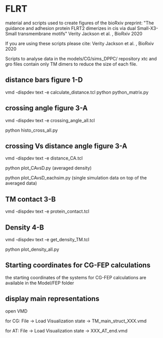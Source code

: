 # FLRT
material and scripts used to create figures of the bioRxiv preprint: "The guidance and adhesion protein FLRT2 dimerizes in cis via dual Small-X3-Small transmembrane motifs" Verity Jackson et al. , BioRxiv 2020 

If you are using these scripts please cite: 
Verity Jackson et al. , BioRxiv 2020 

Scripts to analyse data in the models/CG/sims_DPPC/ repository
xtc and gro files contain only TM dimers to reduce the size of each file.

distance bars figure 1-D
------------------------
vmd -dispdev text -e calculate_distance.tcl
python python_matrix.py


crossing angle figure 3-A
-------------------------
vmd -dispdev text -e crossing_angle_all.tcl

python histo_cross_all.py


crossing Vs distance angle figure 3-A
-------------------------------------
vmd -dispdev text -e distance_CA.tcl

python plot_CAvsD.py   (averaged density)

python plot_CAvsD_eachsim.py (single simulation data on top of the averaged data)


TM contact 3-B
--------------
vmd -dispdev text -e protein_contact.tcl 


Density 4-B
-----------
vmd -dispdev text -e get_density_TM.tcl

python plot_density_all.py 

Starting coordinates for CG-FEP calculations
---------------------------------------------

the starting coordinates of the systems for CG-FEP calculations are available in the Model/FEP folder



display main representations 
----------------------------
open VMD

   for CG: File -> Load Visualization state -> TM_main_struct_XXX.vmd
   
   for AT: File -> Load Visualization state -> XXX_AT_end.vmd
